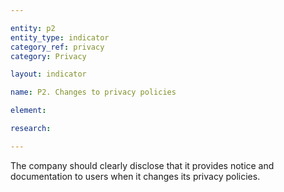 ```yaml
---

entity: p2
entity_type: indicator
category_ref: privacy
category: Privacy

layout: indicator

name: P2. Changes to privacy policies

element: 

research: 

---
```

The company should clearly disclose that it provides notice and documentation to users when it changes its privacy policies.